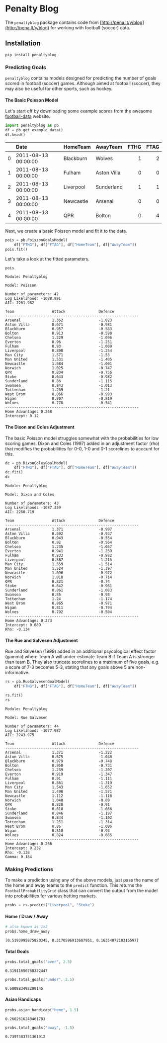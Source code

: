 # Penalty Blog

The `penaltyblog` package contains code from [http://pena.lt/y/blog](http://pena.lt/y/blog) for working with football (soccer) data.

## Installation

`pip install penaltyblog`

### Predicting Goals

`penaltyblog` contains models designed for predicting the number of goals scored in football (soccer) games. Although aimed at football (soccer), they may also be useful for other sports, such as hockey.

#### The Basic Poisson Model
Let's start off by downloading some example scores from the awesome [football-data](http://football-data.co.uk) website.

```python
import penaltyblog as pb
df = pb.get_example_data()
df.head()
```

|    | Date                | HomeTeam   | AwayTeam    |   FTHG |   FTAG |
|---:|:--------------------|:-----------|:------------|-------:|-------:|
|  0 | 2011-08-13 00:00:00 | Blackburn  | Wolves      |      1 |      2 |
|  1 | 2011-08-13 00:00:00 | Fulham     | Aston Villa |      0 |      0 |
|  2 | 2011-08-13 00:00:00 | Liverpool  | Sunderland  |      1 |      1 |
|  3 | 2011-08-13 00:00:00 | Newcastle  | Arsenal     |      0 |      0 |
|  4 | 2011-08-13 00:00:00 | QPR        | Bolton      |      0 |      4 |

Next, we create a basic Poisson model and fit it to the data.

```python
pois = pb.PoissonGoalsModel(
    df["FTHG"], df["FTAG"], df["HomeTeam"], df["AwayTeam"])
pois.fit()
```

Let's take a look at the fitted parameters.
```python
pois
```

```
Module: Penaltyblog

Model: Poisson

Number of parameters: 42
Log Likelihood: -1088.991
AIC: 2261.982

Team                 Attack               Defence             
------------------------------------------------------------
Arsenal              1.362                -1.023              
Aston Villa          0.671                -0.981              
Blackburn            0.957                -0.583              
Bolton               0.913                -0.598              
Chelsea              1.229                -1.096              
Everton              0.96                 -1.251              
Fulham               0.93                 -1.009              
Liverpool            0.898                -1.254              
Man City             1.571                -1.53               
Man United           1.531                -1.405              
Newcastle            1.084                -1.001              
Norwich              1.025                -0.747              
QPR                  0.834                -0.756              
Stoke                0.643                -0.982              
Sunderland           0.86                 -1.115              
Swansea              0.843                -1.013              
Tottenham            1.239                -1.21               
West Brom            0.866                -0.993              
Wigan                0.807                -0.819              
Wolves               0.778                -0.541              
------------------------------------------------------------
Home Advantage: 0.268
Intercept: 0.12
```

#### The Dixon and Coles Adjustment
The basic Poisson model struggles somewhat with the probabilities for low scoring games. Dixon and Coles (1997) added in an adjustment factor (rho) that modifies the probabilities for 0-0, 1-0 and 0-1 scorelines to acocunt for this.

```python
dc = pb.DixonColesGoalModel(
    df["FTHG"], df["FTAG"], df["HomeTeam"], df["AwayTeam"])
dc.fit()
dc
```

```
Module: Penaltyblog

Model: Dixon and Coles

Number of parameters: 43
Log Likelihood: -1087.359
AIC: 2260.719

Team                 Attack               Defence             
------------------------------------------------------------
Arsenal              1.371                -0.997              
Aston Villa          0.692                -0.937              
Blackburn            0.943                -0.554              
Bolton               0.92                 -0.564              
Chelsea              1.235                -1.057              
Everton              0.941                -1.239              
Fulham               0.933                -0.982              
Liverpool            0.887                -1.215              
Man City             1.559                -1.514              
Man United           1.524                -1.397              
Newcastle            1.096                -0.972              
Norwich              1.018                -0.714              
QPR                  0.821                -0.74               
Stoke                0.642                -0.961              
Sunderland           0.861                -1.083              
Swansea              0.85                 -0.98               
Tottenham            1.24                 -1.174              
West Brom            0.865                -0.971              
Wigan                0.811                -0.794              
Wolves               0.792                -0.504              
------------------------------------------------------------
Home Advantage: 0.273
Intercept: 0.089
Rho: -0.134
```


#### The Rue and Salvesen Adjustment
Rue and Salvesen (1999) added in an additional psycological effect factor (gamma) where Team A will under-estimate Team B if Team A is stronger than team B. They also truncate scorelines to a maximum of five goals, e.g. a score of 7-3 becomes 5-3, stating that any goals above 5 are non-informative.

```python
rs = pb.RueSalvesenGoalModel(
    df["FTHG"], df["FTAG"], df["HomeTeam"], df["AwayTeam"])

rs.fit()
rs
```

```
Module: Penaltyblog

Model: Rue Salvesen

Number of parameters: 44
Log Likelihood: -1077.987
AIC: 2243.975

Team                 Attack               Defence             
------------------------------------------------------------
Arsenal              1.371                -1.222              
Aston Villa          0.675                -1.048              
Blackburn            0.979                -0.748              
Bolton               0.958                -0.731              
Chelsea              1.239                -1.207              
Everton              0.919                -1.347              
Fulham               0.91                 -1.111              
Liverpool            0.861                -1.319              
Man City             1.543                -1.652              
Man United           1.498                -1.571              
Newcastle            1.112                -1.118              
Norwich              1.048                -0.89               
QPR                  0.828                -0.91               
Stoke                0.618                -1.066              
Sunderland           0.846                -1.197              
Swansea              0.844                -1.102              
Tottenham            1.251                -1.314              
West Brom            0.86                 -1.096              
Wigan                0.818                -0.93               
Wolves               0.824                -0.665              
------------------------------------------------------------
Home Advantage: 0.266
Intercept: 0.232
Rho: -0.138
Gamma: 0.184
```


### Making Predictions
To make a prediction using any of the above models, just pass the name of the home and away teams to the `predict` function. This returns the `FootballProbabilityGrid` class that can convert the output from the model into probabilities for various betting markets.

```python
probs = rs.predict("Liverpool", "Stoke")
```

#### Home / Draw / Away
```python
# also known as 1x2
probs.home_draw_away
```

```
[0.5193995875820345, 0.3170596913687951, 0.1635407210315597]
```

#### Total Goals
```python
probs.total_goals("over", 2.5)
```

```
0.31911650768322447
```

```python
probs.total_goals("under", 2.5)
```

```
0.680883492299145
```

#### Asian Handicaps
```python
probs.asian_handicap("home", 1.5)
```

```
0.2602616248461783
```

```python
probs.total_goals("away", -1.5)
```

```
0.7397383751361912
```